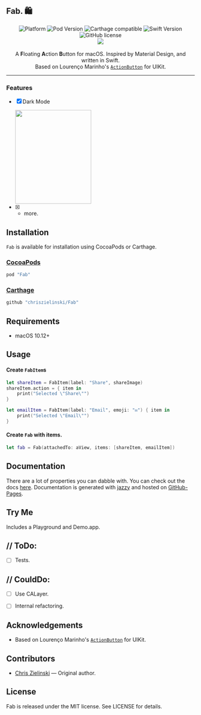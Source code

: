 Fab. 🛍️
----
 
<p align="center">
	<a href="http://cocoadocs.org/docsets/Fab" style="text-decoration:none">
		<img alt="Platform" src ="https://img.shields.io/cocoapods/p/Fab.svg?style=flat"/>
	</a>
	<a href="http://cocoadocs.org/docsets/Fab/" style="text-decoration:none">
		<img alt="Pod Version" src ="https://img.shields.io/cocoapods/v/Fab.svg?style=flat"/>
	</a>
	<a href="https://github.com/Carthage/Carthage" style="text-decoration:none">
		<img alt="Carthage compatible" src ="https://img.shields.io/badge/Carthage-compatible-4BC51D.svg?style=flat"/>
	</a>
	<a href="https://developer.apple.com/swift" style="text-decoration:none">
		<img alt="Swift Version" src ="https://img.shields.io/badge/language-swift%205-brightgreen.svg"/>
	</a>
	<a href="https://github.com/chriszielinski/Fab/blob/master/LICENSE" style="text-decoration:none">
		<img alt="GitHub license" src ="https://img.shields.io/badge/license-MIT-blue.svg"/>
	</a>
	<br>
	<img src ="https://raw.githubusercontent.com/chriszielinski/Fab/master/readme-assets/Fab.gif"/>
	<br>
	<br>
	A <b>F</b>loating <b>A</b>ction <b>B</b>utton for macOS. Inspired by Material Design, and written in Swift.
	<br>
	Based on Lourenço Marinho's <a href="https://github.com/lourenco-marinho/ActionButton"><code>ActionButton</code></a> for UIKit.
	<br>
</p>

----

### Features

- [x] Dark Mode	

	<img width="203" height="250" src ="https://raw.githubusercontent.com/chriszielinski/Fab/master/readme-assets/light-dark-mode.png"/>
- [x] + more.


Installation
----

`Fab` is available for installation using CocoaPods or Carthage.

### [CocoaPods](http://cocoapods.org/)

```ruby
pod "Fab"
```

### [Carthage](https://github.com/Carthage/Carthage)

```ruby
github "chriszielinski/Fab"
```


Requirements
----

- macOS 10.12+


Usage
----

#### Create `FabItem`s
```swift
let shareItem = FabItem(label: "Share", shareImage)
shareItem.action = { item in
	print("Selected \"Share\"")
}

let emailItem = FabItem(label: "Email", emoji: "✉️") { item in
	print("Selected \"Email\"")
}
```

#### Create `Fab` with items.
```swift
let fab = Fab(attachedTo: aView, items: [shareItem, emailItem])
```


Documentation
----

There are a lot of properties you can dabble with. You can check out the docs [here](http://chriszielinski.github.io/Fab/). Documentation is generated with [jazzy](https://github.com/realm/jazzy) and hosted on [GitHub-Pages](https://pages.github.com).

Try Me
----

Includes a Playground and Demo.app.


// ToDo:
----

- [ ] Tests.

// CouldDo:
----

- [ ] Use CALayer.
- [ ] Internal refactoring.


Acknowledgements
----

* Based on Lourenço Marinho's [`ActionButton`](https://github.com/lourenco-marinho/ActionButton) for UIKit.


Contributors
----

- [Chris Zielinski](https://github.com/chriszielinski) — Original author.


License
----

Fab is released under the MIT license. See LICENSE for details.
